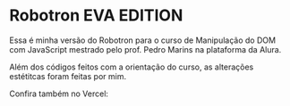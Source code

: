 <h1> Robotron <strong>EVA EDITION</strong></h1>
<p> Essa é minha versão do Robotron para o curso de Manipulação do DOM com JavaScript mestrado pelo prof. Pedro Marins na plataforma da Alura.</p>
<p> Além dos códigos feitos com a orientação do curso, as alterações estétitcas foram feitas por mim.<p>
<div>
<p> Confira também no Vercel:</p>
